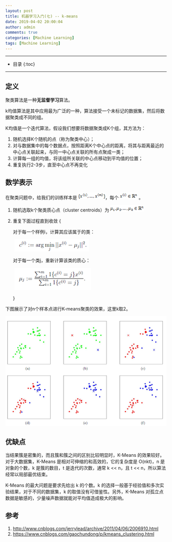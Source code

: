 ```yaml
---
layout: post
title: 机器学习入门(七) -- k-means
date: 2019-04-02 20:00:04
author: admin
comments: true
categories: [Machine Learning]
tags: [Machine Learning]
---
```





<!-- more -->

---



* 目录
{:toc}
---

## 定义

聚类算法是一种**无监督学习**算法。

k均值算法是其中应用最为广泛的一种，算法接受一个未标记的数据集，然后将数据聚类成不同的组。

K均值是一个迭代算法，假设我们想要将数据聚类成K个组，其方法为：

1. 随机选择K个随机的点（称为聚类中心）；
2. 对与数据集中的每个数据点，按照距离K个中心点的距离，将其与距离最近的中心点关联起来，与同一中心点关联的所有点聚成一类；
3. 计算每一组的均值，将该组所关联的中心点移动到平均值的位置；
4. 重复执行2-3步，直至中心点不再变化

## 数学表示

在聚类问题中，给我们的训练样本是 [![](/images/posts/k-means-1.png)](/images/posts/k-means-1.png)，每个 [![](/images/posts/k-means-2.png)](/images/posts/k-means-2.png) 。

1. 随机选取k个聚类质心点（cluster centroids）为  [![](/images/posts/k-means-3.png)](/images/posts/k-means-3.png) 

2. 重复下面过程直到收敛 {

      对于每一个样例i，计算其应该属于的类：

   ​	[![](/images/posts/k-means-4.png)](/images/posts/k-means-4.png) 

      对于每一个类j，重新计算该类的质心：

   ​       [![](/images/posts/k-means-5.png)](/images/posts/k-means-5.png) 

   }



下图展示了对n个样本点进行K-means聚类的效果，这里k取2。

[![](/images/posts/k-means-6.png)](/images/posts/k-means-6.png) 

## 优缺点

当结果簇是密集的，而且簇和簇之间的区别比较明显时，K-Means 的效果较好。对于大数据集，K-Means 是相对可伸缩的和高效的，它的复杂度是 O(nkt)，n 是对象的个数，k 是簇的数目，t 是迭代的次数，通常 k << n，且 t << n，所以算法经常以局部最优结束。

K-Means 的最大问题是要求先给出 k 的个数。k 的选择一般基于经验值和多次实验结果，对于不同的数据集，k 的取值没有可借鉴性。另外，K-Means 对孤立点数据是敏感的，少量噪声数据就能对平均值造成极大的影响。



## 参考

1. http://www.cnblogs.com/jerrylead/archive/2011/04/06/2006910.html
2. https://www.cnblogs.com/gaochundong/p/kmeans_clustering.html
